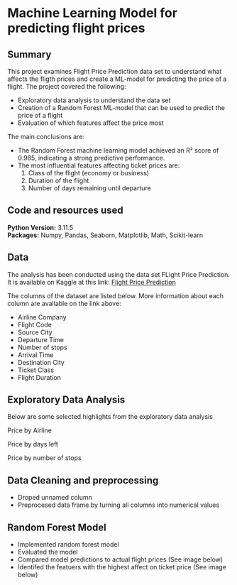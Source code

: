 # Machine Learning Model for predicting flight prices

## Summary
This project examines Flight Price Prediction data set to understand what affects the fligth prices and create a ML-model for predicting the price of a flight.
The project covered the following:
* Exploratory data analysis to understand the data set
* Creation of a Random Forest ML-model that can be used to predict the price of a flight
* Evaluation of which features affect the price most

The main conclusions are:
- The Random Forest machine learning model achieved an R² score of 0.985, indicating a strong predictive performance.
- The most influential features affecting ticket prices are:
  1. Class of the flight (economy or business)
  2. Duration of the flight
  3. Number of days remaining until departure

     
## Code and resources used
**Python Version:** 3.11.5  
**Packages:** Numpy, Pandas, Seaborn, Matplotlib, Math, Scikit-learn


## Data
The analysis has been conducted using the data set FLight Price Prediction. It is available on Kaggle at this link: [Flight Price Prediction](https://www.kaggle.com/datasets/jainaru/world-happiness-report-2024-yearly-updated)

The columns of the dataset are listed below. More information about each column are available on the link above: 
* Airline Company
* Flight Code
* Source City
* Departure Time
* Number of stops
* Arrival Time
* Destination City
* Ticket Class
* Flight Duration


## Exploratory Data Analysis
Below are some selected highlights from the exploratory data analysis

Price by Airline  

Price by days left

Price by number of stops


## Data Cleaning and preprocessing
* Droped unnamed column
* Preprocesed data frame by turning all columns into numerical values

## Random Forest Model
* Implemented random forest model
* Evaluated the model
* Compared model predictions to actual flight prices (See image below)
* Identifed the featuers with the highest affect on ticket price (See image below)
